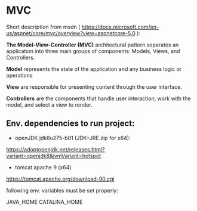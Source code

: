# MVC

Short description
from msdn ( https://docs.microsoft.com/en-us/aspnet/core/mvc/overview?view=aspnetcore-5.0 ):


__The Model-View-Controller (MVC)__ architectural pattern separates an application into three main groups of components: Models, Views, and Controllers. 

__Model__
represents the state of the application and any business logic or operations

__View__
are responsible for presenting content through the user interface. 

__Controllers__
 are the components that handle user interaction, work with the model, and select a view to render.

## Env. dependencies to run project:

* openJDK jdk8u275-b01 (JDK+JRE.zip for x64):

https://adoptopenjdk.net/releases.html?variant=openjdk8&jvmVariant=hotspot

* tomcat apache 9 (x64)

https://tomcat.apache.org/download-90.cgi

following env. variables must be set properly:

JAVA_HOME
CATALINA_HOME
